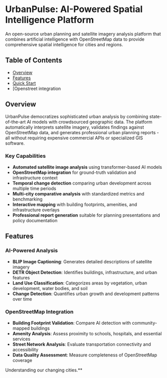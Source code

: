 # UrbanPulse: AI-Powered Spatial Intelligence Platform



An open-source urban planning and satellite imagery analysis platform that combines artificial intelligence with OpenStreetMap data to provide comprehensive spatial intelligence for cities and regions.

## Table of Contents
- [Overview](#overview)
- [Features](#features)
- [Quick Start](#quick-start)
- [Openstreet integration 

## Overview

UrbanPulse democratizes sophisticated urban analysis by combining state-of-the-art AI models with crowdsourced geographic data. The platform automatically interprets satellite imagery, validates findings against OpenStreetMap data, and generates professional urban planning reports - all without requiring expensive commercial APIs or specialized GIS software.

### Key Capabilities
- **Automated satellite image analysis** using transformer-based AI models
- **OpenStreetMap integration** for ground-truth validation and infrastructure context
- **Temporal change detection** comparing urban development across multiple time periods
- **Multi-city comparative analysis** with standardized metrics and benchmarking
- **Interactive mapping** with building footprints, amenities, and infrastructure overlays
- **Professional report generation** suitable for planning presentations and policy documentation

## Features

### AI-Powered Analysis
- **BLIP Image Captioning**: Generates detailed descriptions of satellite imagery
- **DETR Object Detection**: Identifies buildings, infrastructure, and urban features
- **Land Use Classification**: Categorizes areas by vegetation, urban development, water bodies, and soil
- **Change Detection**: Quantifies urban growth and development patterns over time

### OpenStreetMap Integration
- **Building Footprint Validation**: Compare AI detection with community-mapped buildings
- **Amenity Analysis**: Assess proximity to schools, hospitals, and essential services
- **Street Network Analysis**: Evaluate transportation connectivity and accessibility
- **Data Quality Assessment**: Measure completeness of OpenStreetMap coverage

Understanding our changing cities.**
